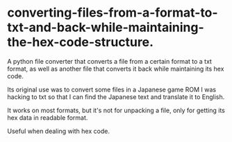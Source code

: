 # converting-files-from-a-format-to-txt-and-back-while-maintaining-the-hex-code-structure.
A python file converter that converts a file from a certain format to a txt format, as well as another file that converts it back while maintaining its hex code.

Its original use was to convert some files in a Japanese game ROM I was hacking to txt so that I can find the Japanese text and translate it to English.

It works on most formats, but it's not for unpacking a file, only for getting its hex data in readable format.

Useful when dealing with hex code.
